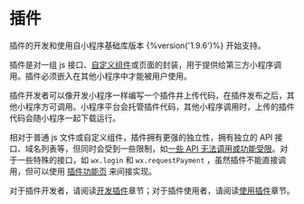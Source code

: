 # 插件

插件的开发和使用自小程序基础库版本 {%version('1.9.6')%} 开始支持。

插件是对一组 js 接口、[自定义组件](../custom-component/index.md)或页面的封装，用于提供给第三方小程序调用。插件必须嵌入在其他小程序中才能被用户使用。

插件开发者可以像开发小程序一样编写一个插件并上传代码，在插件发布之后，其他小程序方可调用。小程序平台会托管插件代码，其他小程序调用时，上传的插件代码会随小程序一起下载运行。

相对于普通 js 文件或自定义组件，插件拥有更强的独立性，拥有独立的 API 接口、域名列表等，但同时会受到一些限制，如[一些 API 无法调用或功能受限](api-limit.md)。对于一些特殊的接口，如 `wx.login` 和 `wx.requestPayment` ，虽然插件不能直接调用，但可以使用 [插件功能页](functional-pages.md) 来间接实现。

对于插件开发者，请阅读[开发插件](development.md)章节；对于插件使用者，请阅读[使用插件](using.md)章节。
